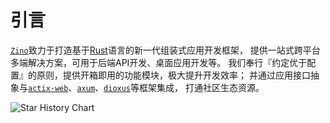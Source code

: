 # 引言

[`Zino`][zino]致力于打造基于[Rust][rust]语言的新一代组装式应用开发框架，
提供一站式跨平台多端解决方案，可用于后端API开发、桌面应用开发等。
我们奉行『约定优于配置』的原则，提供开箱即用的功能模块，极大提升开发效率；
并通过应用接口抽象与[`actix-web`][actix-web]、[`axum`][axum]、[`dioxus`][dioxus]等框架集成，
打通社区生态资源。

![Star History Chart](https://api.star-history.com/svg?repos=photino/zino&type=Timeline)

[rust]: https://www.rust-lang.org/
[zino]: https://github.com/photino/zino
[actix-web]: https://crates.io/crates/actix-web
[axum]: https://crates.io/crates/axum
[dioxus]: https://crates.io/crates/dioxus
